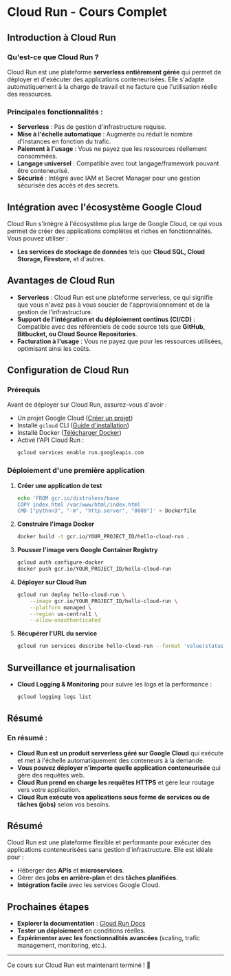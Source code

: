 # Cloud Run - Cours Complet

## Introduction à Cloud Run

### Qu'est-ce que Cloud Run ?

Cloud Run est une plateforme **serverless entièrement gérée** qui permet de déployer et d'exécuter des applications conteneurisées. Elle s'adapte automatiquement à la charge de travail et ne facture que l'utilisation réelle des ressources.

### Principales fonctionnalités :

- **Serverless** : Pas de gestion d'infrastructure requise.
- **Mise à l'échelle automatique** : Augmente ou réduit le nombre d'instances en fonction du trafic.
- **Paiement à l'usage** : Vous ne payez que les ressources réellement consommées.
- **Langage universel** : Compatible avec tout langage/framework pouvant être conteneurisé.
- **Sécurisé** : Intégré avec IAM et Secret Manager pour une gestion sécurisée des accès et des secrets.

## Intégration avec l'écosystème Google Cloud

Cloud Run s'intègre à l'écosystème plus large de Google Cloud, ce qui vous permet de créer des applications complètes et riches en fonctionnalités. Vous pouvez utiliser :

- **Les services de stockage de données** tels que **Cloud SQL, Cloud Storage, Firestore**, et d'autres.

## Avantages de Cloud Run

- **Serverless** : Cloud Run est une plateforme serverless, ce qui signifie que vous n'avez pas à vous soucier de l'approvisionnement et de la gestion de l'infrastructure.
- **Support de l'intégration et du déploiement continus (CI/CD)** : Compatible avec des référentiels de code source tels que **GitHub, Bitbucket, ou Cloud Source Repositories**.
- **Facturation à l'usage** : Vous ne payez que pour les ressources utilisées, optimisant ainsi les coûts.

## Configuration de Cloud Run

### Prérequis

Avant de déployer sur Cloud Run, assurez-vous d'avoir :

- Un projet Google Cloud ([Créer un projet](https://console.cloud.google.com/))
- Installé `gcloud` CLI ([Guide d'installation](https://cloud.google.com/sdk/docs/install))
- Installé Docker ([Télécharger Docker](https://www.docker.com/get-started))
- Activé l'API Cloud Run :
  ```sh
  gcloud services enable run.googleapis.com
  ```

### Déploiement d'une première application

1. **Créer une application de test**

   ```sh
   echo 'FROM gcr.io/distroless/base
   COPY index.html /var/www/html/index.html
   CMD ["python3", "-m", "http.server", "8080"]' > Dockerfile
   ```

2. **Construire l'image Docker**

   ```sh
   docker build -t gcr.io/YOUR_PROJECT_ID/hello-cloud-run .
   ```

3. **Pousser l'image vers Google Container Registry**

   ```sh
   gcloud auth configure-docker
   docker push gcr.io/YOUR_PROJECT_ID/hello-cloud-run
   ```

4. **Déployer sur Cloud Run**

   ```sh
   gcloud run deploy hello-cloud-run \
       --image gcr.io/YOUR_PROJECT_ID/hello-cloud-run \
       --platform managed \
       --region us-central1 \
       --allow-unauthenticated
   ```

5. **Récupérer l'URL du service**

   ```sh
   gcloud run services describe hello-cloud-run --format 'value(status.url)'
   ```

## Surveillance et journalisation

- **Cloud Logging & Monitoring** pour suivre les logs et la performance :
  ```sh
  gcloud logging logs list
  ```

## Résumé

### En résumé :

- **Cloud Run est un produit serverless géré sur Google Cloud** qui exécute et met à l'échelle automatiquement des conteneurs à la demande.
- **Vous pouvez déployer n'importe quelle application conteneurisée** qui gère des requêtes web.
- **Cloud Run prend en charge les requêtes HTTPS** et gère leur routage vers votre application.
- **Cloud Run exécute vos applications sous forme de services ou de tâches (jobs)** selon vos besoins.

## Résumé

Cloud Run est une plateforme flexible et performante pour exécuter des applications conteneurisées sans gestion d'infrastructure. Elle est idéale pour :

- Héberger des **APIs** et **microservices**.
- Gérer des **jobs en arrière-plan** et des **tâches planifiées**.
- **Intégration facile** avec les services Google Cloud.

## Prochaines étapes

- **Explorer la documentation** : [Cloud Run Docs](https://cloud.google.com/run/docs)
- **Tester un déploiement** en conditions réelles.
- **Expérimenter avec les fonctionnalités avancées** (scaling, trafic management, monitoring, etc.).

---

Ce cours sur Cloud Run est maintenant terminé ! 🚀

